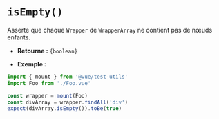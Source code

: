 # `isEmpty()`

Asserte que chaque `Wrapper` de `WrapperArray` ne contient pas de nœuds enfants.

- **Retourne :** `{boolean}`

- **Exemple :**

```js
import { mount } from '@vue/test-utils'
import Foo from './Foo.vue'

const wrapper = mount(Foo)
const divArray = wrapper.findAll('div')
expect(divArray.isEmpty()).toBe(true)
```
